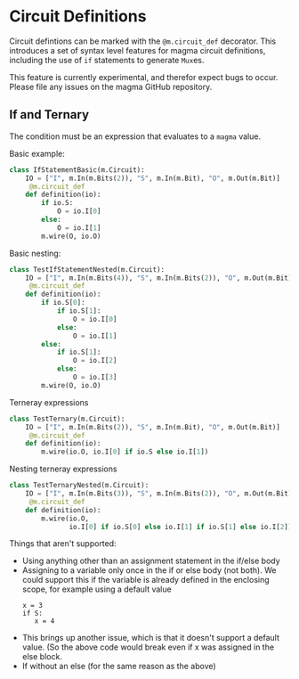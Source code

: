 # Circuit Definitions
Circuit defintions can be marked with the `@m.circuit_def` decorator.
This introduces a set of syntax level features for magma circuit definitions,
including the use of `if` statements to generate `Mux`es.

This feature is currently experimental, and therefor expect bugs to occur.
Please file any issues on the magma GitHub repository.

## If and Ternary
The condition must be an expression that evaluates to a `magma` value.

Basic example:
```python
class IfStatementBasic(m.Circuit):
    IO = ["I", m.In(m.Bits(2)), "S", m.In(m.Bit), "O", m.Out(m.Bit)]
     @m.circuit_def
    def definition(io):
        if io.S:
            O = io.I[0]
        else:
            O = io.I[1]
        m.wire(O, io.O)

```

Basic nesting:
```python
class TestIfStatementNested(m.Circuit):
    IO = ["I", m.In(m.Bits(4)), "S", m.In(m.Bits(2)), "O", m.Out(m.Bit)]
     @m.circuit_def
    def definition(io):
        if io.S[0]:
            if io.S[1]:
                O = io.I[0]
            else:
                O = io.I[1]
        else:
            if io.S[1]:
                O = io.I[2]
            else:
                O = io.I[3]
        m.wire(O, io.O)
```

Terneray expressions
```python
class TestTernary(m.Circuit):
    IO = ["I", m.In(m.Bits(2)), "S", m.In(m.Bit), "O", m.Out(m.Bit)]
     @m.circuit_def
    def definition(io):
        m.wire(io.O, io.I[0] if io.S else io.I[1])
```

Nesting terneray expressions
```python
class TestTernaryNested(m.Circuit):
    IO = ["I", m.In(m.Bits(3)), "S", m.In(m.Bits(2)), "O", m.Out(m.Bit)]
     @m.circuit_def
    def definition(io):
        m.wire(io.O,
               io.I[0] if io.S[0] else io.I[1] if io.S[1] else io.I[2])
```

Things that aren't supported:
* Using anything other than an assignment statement in the if/else body
* Assigning to a variable only once in the if or else body (not both). We could
  support this if the variable is already defined in the enclosing scope, for
  example using a default value
    ```
    x = 3
    if S:
       x = 4
    ```
* This brings up another issue, which is that it doesn't support a default
  value. (So the above code would break even if x was assigned in the else
  block.
* If without an else (for the same reason as the above)
